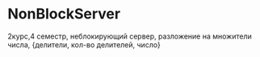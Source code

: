 # NonBlockServer
2курс,4 семестр, неблокирующий сервер, разложение на множители числа, {делители, кол-во делителей, число}
